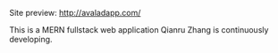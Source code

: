 Site preview: http://avaladapp.com/

This is a MERN fullstack web application Qianru Zhang is continuously developing. 
